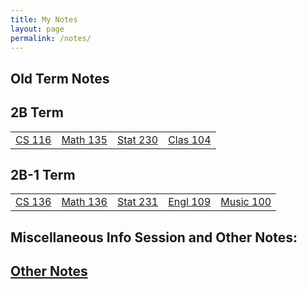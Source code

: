 ```yaml
---
title: My Notes
layout: page
permalink: /notes/
---
```


## Old Term Notes

## 2B Term
<table style="width:100%" >
 <tr>
   <td><a id="colouring" href="{{site.baseurl}}/cs116/">CS 116</a></td>
   <td><a id="colouring" href="{{site.baseurl}}/math135/">Math 135</a></td>
   <td><a id="colouring" href="{{site.baseurl}}/stat230/">Stat 230</a></td>
   <td><a id="colouring" href="{{site.baseurl}}/clas104/">Clas 104</a></td>
 </tr>
</table>

## 2B-1 Term
<table style="width:100%" >
 <tr>
   <td><a id="colouring" href="{{site.baseurl}}/cs136/">CS 136</a></td>
   <td><a id="colouring" href="#">Math 136</a></td>
   <td><a id="colouring" href="#">Stat 231</a></td>
   <td><a id="colouring" href="{{site.baseurl}}/engl109/">Engl 109</a></td>
   <td><a id="colouring" href="{{site.baseurl}}/music100/">Music 100</a></td>
 </tr>
</table>



## Miscellaneous Info Session and Other Notes:

<h2><a id="colouring" href="{{site.baseurl}}/other/">Other Notes</a><h2>
